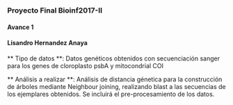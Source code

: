 ### Proyecto Final Bioinf2017-II

#### Avance 1

#### Lisandro Hernandez Anaya

** Tipo de datos **: Datos genéticos obtenidos con secuenciación sanger para los genes de cloroplasto psbA y mitocondrial COI

** Análisis a realizar **: Análisis de distancia génetica para la construcción de árboles mediante Neighbour joining, realizando blast a las secuencias
			de los ejemplares obtenidos. Se incluirá el pre-procesamiento de los datos.